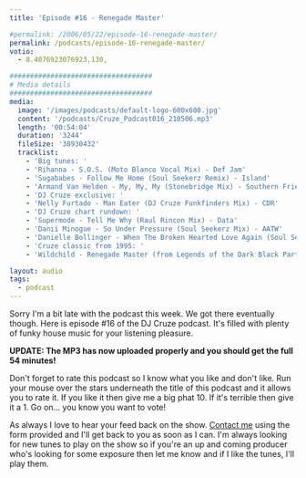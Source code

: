 ```yaml
---
title: 'Episode #16 - Renegade Master'

#permalink: /2006/05/22/episode-16-renegade-master/
permalink: /podcasts/episode-16-renegade-master/
votio:
  - 8.4076923076923,130,

###################################
# Media details
###################################
media:
  image: '/images/podcasts/default-logo-600x600.jpg'
  content: '/podcasts/Cruze_Podcast016_210506.mp3'
  length: '00:54:04'
  duration: '3244'
  fileSize: '38930432'
  tracklist:
    - 'Big tunes: '
    - 'Rihanna - S.O.S. (Moto Blanco Vocal Mix) - Def Jam'
    - 'Sugababes - Follow Me Home (Soul Seekerz Remix) - Island'
    - 'Armand Van Helden - My, My, My (Stonebridge Mix) - Southern Fried Records'
    - 'DJ Cruze exclusive: '
    - 'Nelly Furtado - Man Eater (DJ Cruze Funkfinders Mix) - CDR'
    - 'DJ Cruze chart rundown: '
    - 'Supermode - Tell Me Why (Raul Rincon Mix) - Data'
    - 'Danii Minogue - So Under Pressure (Soul Seekerz Mix) - AATW'
    - 'Danielle Bollinger - When The Broken Hearted Love Again (Soul Seekerz Mix) - EsNtion Records'
    - 'Cruze classic from 1995: '
    - 'Wildchild - Renegade Master (from Legends of the Dark Black Part II) - Hi-Life Recordings'

layout: audio
tags:
  - podcast
---
```


Sorry I'm a bit late with the podcast this week. We got there eventually though. Here is episode #16 of the DJ Cruze podcast. It's filled with plenty of funky house music for your listening pleasure.

**UPDATE: The MP3 has now uploaded properly and you should get the full 54 minutes!**

Don't forget to rate this podcast so I know what you like and don't like. Run your mouse over the stars underneath the title of this podcast and it allows you to rate it. If you like it then give me a big phat 10. If it's terrible then give it a 1. Go on&#8230; you know you want to vote!

As always I love to hear your feed back on the show. [Contact me][3] using the form provided and I'll get back to you as soon as I can. I'm always looking for new tunes to play on the show so if you're an up and coming producer who's looking for some exposure then let me know and if I like the tunes, I'll play them.

[1]: http://ripple.radiotail.com/211/Cruze_Podcast016_210506.mp3
[2]: http://www.djcruze.co.uk/cms/podcasts/feed/rss2
[3]: /contact
